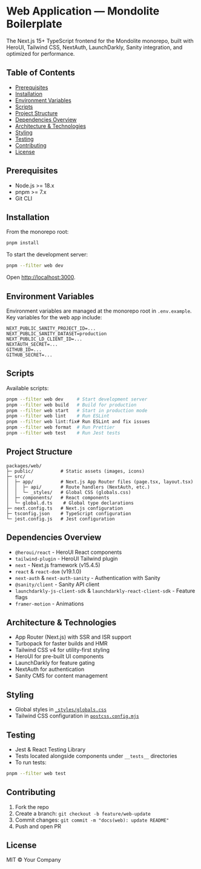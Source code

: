 # Web Application — Mondolite Boilerplate

The Next.js 15+ TypeScript frontend for the Mondolite monorepo, built with HeroUI, Tailwind CSS, NextAuth, LaunchDarkly, Sanity integration, and optimized for performance.

## Table of Contents

- [Prerequisites](#prerequisites)
- [Installation](#installation)
- [Environment Variables](#environment-variables)
- [Scripts](#scripts)
- [Project Structure](#project-structure)
- [Dependencies Overview](#dependencies-overview)
- [Architecture & Technologies](#architecture--technologies)
- [Styling](#styling)
- [Testing](#testing)
- [Contributing](#contributing)
- [License](#license)

## Prerequisites

- Node.js >= 18.x
- pnpm >= 7.x
- Git CLI

## Installation

From the monorepo root:

```bash
pnpm install
```

To start the development server:

```bash
pnpm --filter web dev
```

Open [http://localhost:3000](http://localhost:3000).

## Environment Variables

Environment variables are managed at the monorepo root in `.env.example`. Key variables for the web app include:

```env
NEXT_PUBLIC_SANITY_PROJECT_ID=...
NEXT_PUBLIC_SANITY_DATASET=production
NEXT_PUBLIC_LD_CLIENT_ID=...
NEXTAUTH_SECRET=...
GITHUB_ID=...
GITHUB_SECRET=...
```

## Scripts

Available scripts:

```bash
pnpm --filter web dev     # Start development server
pnpm --filter web build   # Build for production
pnpm --filter web start   # Start in production mode
pnpm --filter web lint    # Run ESLint
pnpm --filter web lint:fix# Run ESLint and fix issues
pnpm --filter web format  # Run Prettier
pnpm --filter web test    # Run Jest tests
```

## Project Structure

```
packages/web/
├─ public/          # Static assets (images, icons)
├─ src/
│  ├─ app/          # Next.js App Router files (page.tsx, layout.tsx)
│  │  ├─ api/       # Route handlers (NextAuth, etc.)
│  │  └─ _styles/   # Global CSS (globals.css)
│  ├─ components/   # React components
│  └─ global.d.ts    # Global type declarations
├─ next.config.ts   # Next.js configuration
├─ tsconfig.json    # TypeScript configuration
└─ jest.config.js   # Jest configuration
```

## Dependencies Overview

- `@heroui/react` - HeroUI React components
- `tailwind-plugin` - HeroUI Tailwind plugin
- `next` - Next.js framework (v15.4.5)
- `react` & `react-dom` (v19.1.0)
- `next-auth` & `next-auth-sanity` - Authentication with Sanity
- `@sanity/client` - Sanity API client
- `launchdarkly-js-client-sdk` & `launchdarkly-react-client-sdk` - Feature flags
- `framer-motion` - Animations

## Architecture & Technologies

- App Router (Next.js) with SSR and ISR support
- Turbopack for faster builds and HMR
- Tailwind CSS v4 for utility-first styling
- HeroUI for pre-built UI components
- LaunchDarkly for feature gating
- NextAuth for authentication
- Sanity CMS for content management

## Styling

- Global styles in [`_styles/globals.css`](packages/web/src/app/_styles/globals.css:1)
- Tailwind CSS configuration in [`postcss.config.mjs`](packages/web/postcss.config.mjs:1)

## Testing

- Jest & React Testing Library
- Tests located alongside components under `__tests__` directories
- To run tests:

```bash
pnpm --filter web test
```

## Contributing

1. Fork the repo
2. Create a branch: `git checkout -b feature/web-update`
3. Commit changes: `git commit -m "docs(web): update README"`
4. Push and open PR

## License

MIT © Your Company
